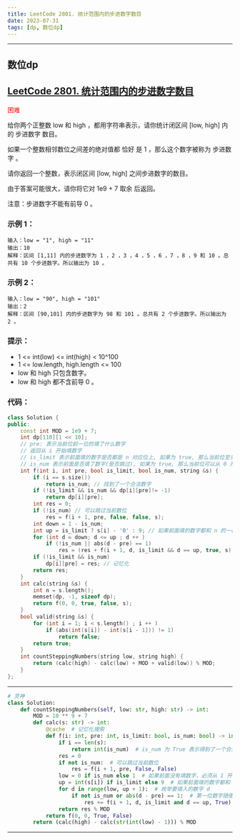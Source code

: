 ```yaml
---
title: LeetCode 2801. 统计范围内的步进数字数目
date: 2023-07-31
tags: [dp, 数位dp]
---
```


---
## 数位dp

## [LeetCode 2801. 统计范围内的步进数字数目](https://leetcode.cn/problems/count-stepping-numbers-in-range/)

<font color=red>困难</font>

给你两个正整数 low 和 high ，都用字符串表示，请你统计闭区间 [low, high] 内的 步进数字 数目。

如果一个整数相邻数位之间差的绝对值都 恰好 是 1 ，那么这个数字被称为 步进数字 。

请你返回一个整数，表示闭区间 [low, high] 之间步进数字的数目。

由于答案可能很大，请你将它对 1e9 + 7 取余 后返回。

注意：步进数字不能有前导 0 。

### 示例 1：
```
输入：low = "1", high = "11"
输出：10
解释：区间 [1,11] 内的步进数字为 1 ，2 ，3 ，4 ，5 ，6 ，7 ，8 ，9 和 10 。总共有 10 个步进数字。所以输出为 10 。
```
### 示例 2：
```
输入：low = "90", high = "101"
输出：2
解释：区间 [90,101] 内的步进数字为 98 和 101 。总共有 2 个步进数字。所以输出为 2 。
```

### 提示：

+ 1 <= int(low) <= int(high) < 10^100
+ 1 <= low.length, high.length <= 100
+ low 和 high 只包含数字。
+ low 和 high 都不含前导 0 。


### 代码：
```cpp
class Solution {
public:
    const int MOD = 1e9 + 7;
    int dp[110][1 << 10];
    // pre: 表示当前位前一位的填了什么数字
    // 返回从 i 开始填数字
    // is_limit 表示前面填的数字是否都是 n 对应位上, 如果为 true, 那么当前位至多为 int(s[i]), 否则至多为 9 
    // is_num 表示前面是否填了数字(是否跳过), 如果为 true, 那么当前位可以从 0 开始, 如果为 false, 那么我们可以跳过, 或者从 1 开始填数字
    int f(int i, int pre, bool is_limit, bool is_num, string &s) {
        if (i == s.size())
            return is_num; // 找到了一个合法数字
        if (!is_limit && is_num && dp[i][pre]!= -1)
            return dp[i][pre];
        int res = 0;
        if (!is_num) // 可以跳过当前数位
            res = f(i + 1, pre, false, false, s);
        int down = 1 - is_num;
        int up = is_limit ? s[i] - '0' : 9; // 如果前面填的数字都和 n 的一样，那么这一位至多填数字 s[i] (否则就超过 n 啦)
        for (int d = down; d <= up ; d ++ )
            if (!is_num || abs(d - pre) == 1)
                res = (res + f(i + 1, d, is_limit && d == up, true, s)) % MOD;
        if (!is_limit && is_num)
            dp[i][pre] = res; // 记忆化
        return res;
    }
    int calc(string &s) {
        int n = s.length();
        memset(dp, -1, sizeof dp);
        return f(0, 0, true, false, s);
    }
    bool valid(string &s) {
        for (int i = 1; i < s.length() ; i ++ )
            if (abs(int(s[i]) - int(s[i - 1])) != 1)
                return false;
        return true;
    }
    int countSteppingNumbers(string low, string high) {
        return (calc(high) - calc(low) + MOD + valid(low)) % MOD;
    }
};
```
---
```python
# 灵神
class Solution:
    def countSteppingNumbers(self, low: str, high: str) -> int:
        MOD = 10 ** 9 + 7
        def calc(s: str) -> int:
            @cache  # 记忆化搜索
            def f(i: int, pre: int, is_limit: bool, is_num: bool) -> int:
                if i == len(s):
                    return int(is_num)  # is_num 为 True 表示得到了一个合法数字
                res = 0
                if not is_num:  # 可以跳过当前数位
                    res = f(i + 1, pre, False, False)
                low = 0 if is_num else 1  # 如果前面没有填数字，必须从 1 开始（因为不能有前导零）
                up = int(s[i]) if is_limit else 9  # 如果前面填的数字都和 n 的一样，那么这一位至多填 s[i]（否则就超过 s 啦）
                for d in range(low, up + 1):  # 枚举要填入的数字 d
                    if not is_num or abs(d - pre) == 1:  # 第一位数字随便填，其余必须相差 1
                        res += f(i + 1, d, is_limit and d == up, True)
                return res % MOD
            return f(0, 0, True, False)
        return (calc(high) - calc(str(int(low) - 1))) % MOD
```
---